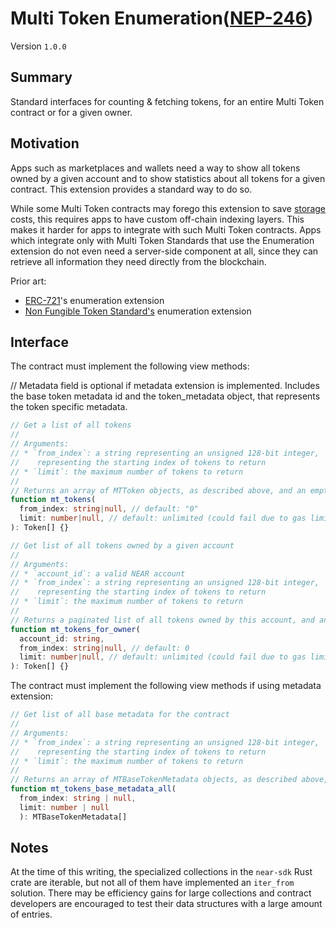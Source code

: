 # Multi Token Enumeration([NEP-246](https://github.com/near/NEPs/discussions/246))


Version `1.0.0`

## Summary

Standard interfaces for counting & fetching tokens, for an entire Multi Token contract or for a given owner.

## Motivation

Apps such as marketplaces and wallets need a way to show all tokens owned by a given account and to show statistics about all tokens for a given contract. This extension provides a standard way to do so.

While some Multi Token contracts may forego this extension to save [storage] costs, this requires apps to have custom off-chain indexing layers. This makes it harder for apps to integrate with such Multi Token contracts. Apps which integrate only with Multi Token Standards that use the Enumeration extension do not even need a server-side component at all, since they can retrieve all information they need directly from the blockchain.

Prior art:

- [ERC-721]'s enumeration extension
- [Non Fungible Token Standard's](../NonFungibleToken/Enumeration.md) enumeration extension

## Interface

The contract must implement the following view methods:

// Metadata field is optional if metadata extension is implemented. Includes the base token metadata id and the token_metadata object, that represents the token specific metadata.

```ts
// Get a list of all tokens
//
// Arguments:
// * `from_index`: a string representing an unsigned 128-bit integer,
//    representing the starting index of tokens to return
// * `limit`: the maximum number of tokens to return
//
// Returns an array of MTToken objects, as described above, and an empty array if there are no tokens
function mt_tokens(
  from_index: string|null, // default: "0"
  limit: number|null, // default: unlimited (could fail due to gas limit)
): Token[] {}

// Get list of all tokens owned by a given account
//
// Arguments:
// * `account_id`: a valid NEAR account
// * `from_index`: a string representing an unsigned 128-bit integer,
//    representing the starting index of tokens to return
// * `limit`: the maximum number of tokens to return
//
// Returns a paginated list of all tokens owned by this account, and an empty array if there are no tokens
function mt_tokens_for_owner(
  account_id: string,
  from_index: string|null, // default: 0
  limit: number|null, // default: unlimited (could fail due to gas limit)
): Token[] {}
```

The contract must implement the following view methods if using metadata extension:

```ts
// Get list of all base metadata for the contract
//
// Arguments:
// * `from_index`: a string representing an unsigned 128-bit integer,
//    representing the starting index of tokens to return
// * `limit`: the maximum number of tokens to return
//
// Returns an array of MTBaseTokenMetadata objects, as described above, and an empty array if there are no tokens
function mt_tokens_base_metadata_all(
  from_index: string | null,
  limit: number | null
  ): MTBaseTokenMetadata[]
```


## Notes

At the time of this writing, the specialized collections in the `near-sdk` Rust crate are iterable, but not all of them have implemented an `iter_from` solution. There may be efficiency gains for large collections and contract developers are encouraged to test their data structures with a large amount of entries. 

  [ERC-721]: https://eips.ethereum.org/EIPS/eip-721
  [storage]: https://docs.near.org/docs/concepts/storage-staking
